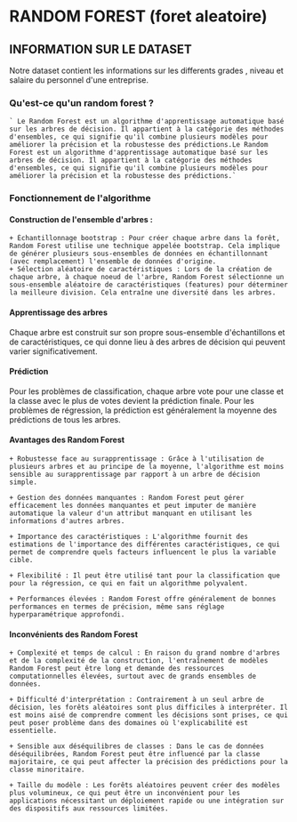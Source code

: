 # **RANDOM FOREST (foret aleatoire)**

## **INFORMATION SUR LE DATASET**

Notre dataset contient les informations sur les differents grades , niveau  et salaire du personnel d'une entreprise.

### Qu'est-ce qu'un random forest ?
    ` Le Random Forest est un algorithme d'apprentissage automatique basé sur les arbres de décision. Il appartient à la catégorie des méthodes d'ensembles, ce qui signifie qu'il combine plusieurs modèles pour améliorer la précision et la robustesse des prédictions.Le Random Forest est un algorithme d'apprentissage automatique basé sur les arbres de décision. Il appartient à la catégorie des méthodes d'ensembles, ce qui signifie qu'il combine plusieurs modèles pour améliorer la précision et la robustesse des prédictions.`

### Fonctionnement de l'algorithme

#### Construction de l'ensemble d'arbres :

    + Échantillonnage bootstrap : Pour créer chaque arbre dans la forêt, Random Forest utilise une technique appelée bootstrap. Cela implique de générer plusieurs sous-ensembles de données en échantillonnant (avec remplacement) l'ensemble de données d'origine.
    + Sélection aléatoire de caractéristiques : Lors de la création de chaque arbre, à chaque noeud de l'arbre, Random Forest sélectionne un sous-ensemble aléatoire de caractéristiques (features) pour déterminer la meilleure division. Cela entraîne une diversité dans les arbres.
    
#### Apprentissage des arbres 
 Chaque arbre est construit sur son propre sous-ensemble d'échantillons et de caractéristiques, ce qui donne lieu à des arbres de décision qui peuvent varier significativement.

#### Prédiction

Pour les problèmes de classification, chaque arbre vote pour une classe et la classe avec le plus de votes devient la prédiction finale.
Pour les problèmes de régression, la prédiction est généralement la moyenne des prédictions de tous les arbres.


#### Avantages des Random Forest
    + Robustesse face au surapprentissage : Grâce à l'utilisation de plusieurs arbres et au principe de la moyenne, l'algorithme est moins sensible au surapprentissage par rapport à un arbre de décision simple.

    + Gestion des données manquantes : Random Forest peut gérer efficacement les données manquantes et peut imputer de manière automatique la valeur d'un attribut manquant en utilisant les informations d'autres arbres.

    + Importance des caractéristiques : L'algorithme fournit des estimations de l'importance des différentes caractéristiques, ce qui permet de comprendre quels facteurs influencent le plus la variable cible.

    + Flexibilité : Il peut être utilisé tant pour la classification que pour la régression, ce qui en fait un algorithme polyvalent.

    + Performances élevées : Random Forest offre généralement de bonnes performances en termes de précision, même sans réglage hyperparamétrique approfondi.

#### Inconvénients des Random Forest

    + Complexité et temps de calcul : En raison du grand nombre d'arbres et de la complexité de la construction, l'entraînement de modèles Random Forest peut être long et demande des ressources computationnelles élevées, surtout avec de grands ensembles de données.

    + Difficulté d'interprétation : Contrairement à un seul arbre de décision, les forêts aléatoires sont plus difficiles à interpréter. Il est moins aisé de comprendre comment les décisions sont prises, ce qui peut poser problème dans des domaines où l'explicabilité est essentielle.

    + Sensible aux déséquilibres de classes : Dans le cas de données déséquilibrées, Random Forest peut être influencé par la classe majoritaire, ce qui peut affecter la précision des prédictions pour la classe minoritaire.

    + Taille du modèle : Les forêts aléatoires peuvent créer des modèles plus volumineux, ce qui peut être un inconvénient pour les applications nécessitant un déploiement rapide ou une intégration sur des dispositifs aux ressources limitées.
